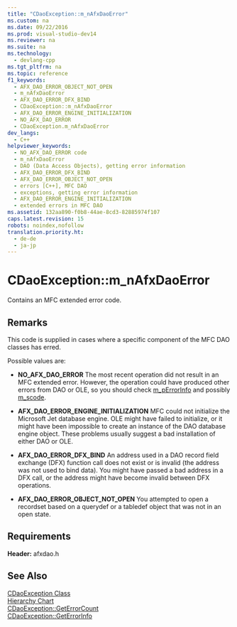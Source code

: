 ```yaml
---
title: "CDaoException::m_nAfxDaoError"
ms.custom: na
ms.date: 09/22/2016
ms.prod: visual-studio-dev14
ms.reviewer: na
ms.suite: na
ms.technology: 
  - devlang-cpp
ms.tgt_pltfrm: na
ms.topic: reference
f1_keywords: 
  - AFX_DAO_ERROR_OBJECT_NOT_OPEN
  - m_nAfxDaoError
  - AFX_DAO_ERROR_DFX_BIND
  - CDaoException::m_nAfxDaoError
  - AFX_DAO_ERROR_ENGINE_INITIALIZATION
  - NO_AFX_DAO_ERROR
  - CDaoException.m_nAfxDaoError
dev_langs: 
  - C++
helpviewer_keywords: 
  - NO_AFX_DAO_ERROR code
  - m_nAfxDaoError
  - DAO (Data Access Objects), getting error information
  - AFX_DAO_ERROR_DFX_BIND
  - AFX_DAO_ERROR_OBJECT_NOT_OPEN
  - errors [C++], MFC DAO
  - exceptions, getting error information
  - AFX_DAO_ERROR_ENGINE_INITIALIZATION
  - extended errors in MFC DAO
ms.assetid: 132aa890-f0b8-44ae-8cd3-82885974f107
caps.latest.revision: 15
robots: noindex,nofollow
translation.priority.ht: 
  - de-de
  - ja-jp
---
```

# CDaoException::m_nAfxDaoError
Contains an MFC extended error code.  
  
## Remarks  
 This code is supplied in cases where a specific component of the MFC DAO classes has erred.  
  
 Possible values are:  
  
-   **NO_AFX_DAO_ERROR** The most recent operation did not result in an MFC extended error. However, the operation could have produced other errors from DAO or OLE, so you should check [m_pErrorInfo](../vs140/cdaoexception--m_perrorinfo.md) and possibly [m_scode](../vs140/cdaoexception--m_scode.md).  
  
-   **AFX_DAO_ERROR_ENGINE_INITIALIZATION** MFC could not initialize the Microsoft Jet database engine. OLE might have failed to initialize, or it might have been impossible to create an instance of the DAO database engine object. These problems usually suggest a bad installation of either DAO or OLE.  
  
-   **AFX_DAO_ERROR_DFX_BIND** An address used in a DAO record field exchange (DFX) function call does not exist or is invalid (the address was not used to bind data). You might have passed a bad address in a DFX call, or the address might have become invalid between DFX operations.  
  
-   **AFX_DAO_ERROR_OBJECT_NOT_OPEN** You attempted to open a recordset based on a querydef or a tabledef object that was not in an open state.  
  
## Requirements  
 **Header:** afxdao.h  
  
## See Also  
 [CDaoException Class](../vs140/cdaoexception-class.md)   
 [Hierarchy Chart](../vs140/hierarchy-chart.md)   
 [CDaoException::GetErrorCount](../vs140/cdaoexception--geterrorcount.md)   
 [CDaoException::GetErrorInfo](../vs140/cdaoexception--geterrorinfo.md)